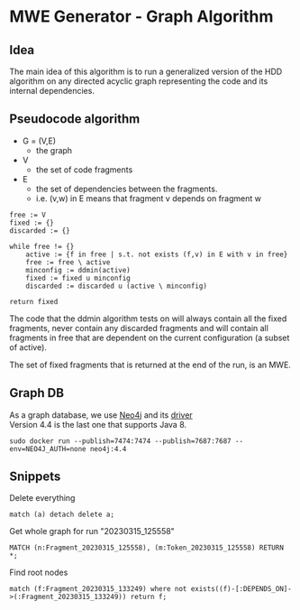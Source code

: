 # MWE Generator - Graph Algorithm

## Idea

The main idea of this algorithm is to run a generalized version of the
HDD algorithm on any directed acyclic graph representing the code and its internal dependencies.

## Pseudocode algorithm

- G = (V,E)
  - the graph
- V
  - the set of code fragments
- E
  - the set of dependencies between the fragments.
  - i.e. (v,w) in E means that fragment v depends on fragment w

```
free := V
fixed := {}
discarded := {}

while free != {}
    active := {f in free | s.t. not exists (f,v) in E with v in free}
    free := free \ active
    minconfig := ddmin(active)
    fixed := fixed u minconfig
    discarded := discarded u (active \ minconfig)

return fixed
```

The code that the ddmin algorithm tests on will always contain all the fixed fragments, never contain any discarded
fragments
and will contain all fragments in free that are dependent on the current configuration (a subset of active).

The set of fixed fragments that is returned at the end of the run, is an MWE.

## Graph DB

As a graph database, we use [Neo4j](https://neo4j.com/) and its [driver](https://github.com/neo4j/neo4j-java-driver)  
Version 4.4 is the last one that supports Java 8.

```
sudo docker run --publish=7474:7474 --publish=7687:7687 --env=NEO4J_AUTH=none neo4j:4.4
```

## Snippets

Delete everything

```
match (a) detach delete a;
```

Get whole graph for run "20230315_125558"

```
MATCH (n:Fragment_20230315_125558), (m:Token_20230315_125558) RETURN *;
```

Find root nodes

```
match (f:Fragment_20230315_133249) where not exists((f)-[:DEPENDS_ON]->(:Fragment_20230315_133249)) return f;
```